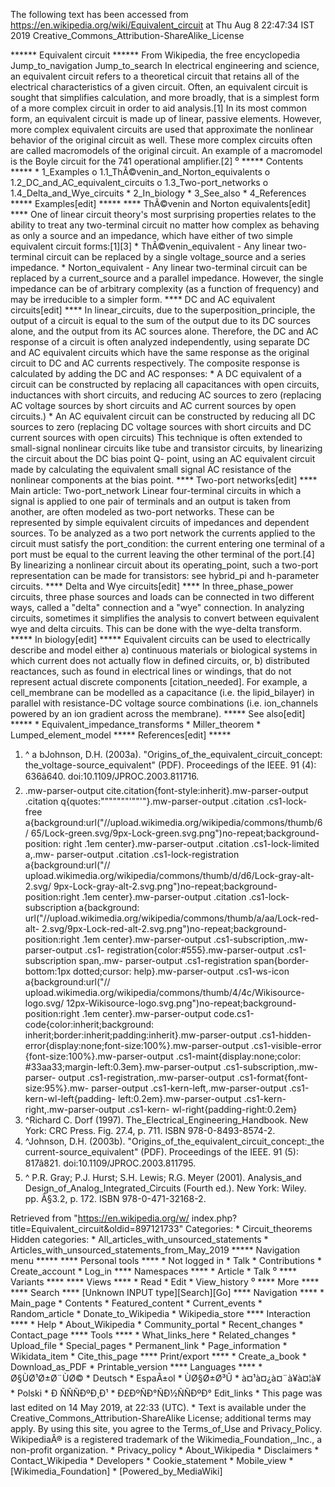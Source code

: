 The following text has been accessed from https://en.wikipedia.org/wiki/Equivalent_circuit at Thu Aug 8 22:47:34 IST 2019
Creative_Commons_Attribution-ShareAlike_License




















****** Equivalent circuit ******
From Wikipedia, the free encyclopedia
Jump_to_navigation Jump_to_search
In electrical engineering and science, an equivalent circuit refers to a
theoretical circuit that retains all of the electrical characteristics of a
given circuit. Often, an equivalent circuit is sought that simplifies
calculation, and more broadly, that is a simplest form of a more complex
circuit in order to aid analysis.[1] In its most common form, an equivalent
circuit is made up of linear, passive elements. However, more complex
equivalent circuits are used that approximate the nonlinear behavior of the
original circuit as well. These more complex circuits often are called
macromodels of the original circuit. An example of a macromodel is the Boyle
circuit for the 741 operational amplifier.[2]
⁰
***** Contents *****
    * 1_Examples
          o 1.1_ThÃ©venin_and_Norton_equivalents
          o 1.2_DC_and_AC_equivalent_circuits
          o 1.3_Two-port_networks
          o 1.4_Delta_and_Wye_circuits
    * 2_In_biology
    * 3_See_also
    * 4_References
***** Examples[edit] *****
**** ThÃ©venin and Norton equivalents[edit] ****
One of linear circuit theory's most surprising properties relates to the
ability to treat any two-terminal circuit no matter how complex as behaving as
only a source and an impedance, which have either of two simple equivalent
circuit forms:[1][3]
    * ThÃ©venin_equivalent - Any linear two-terminal circuit can be replaced by
      a single voltage_source and a series impedance.
    * Norton_equivalent - Any linear two-terminal circuit can be replaced by a
      current_source and a parallel impedance.
However, the single impedance can be of arbitrary complexity (as a function of
frequency) and may be irreducible to a simpler form.
**** DC and AC equivalent circuits[edit] ****
In linear_circuits, due to the superposition_principle, the output of a circuit
is equal to the sum of the output due to its DC sources alone, and the output
from its AC sources alone. Therefore, the DC and AC response of a circuit is
often analyzed independently, using separate DC and AC equivalent circuits
which have the same response as the original circuit to DC and AC currents
respectively. The composite response is calculated by adding the DC and AC
responses:
    * A DC equivalent of a circuit can be constructed by replacing all
      capacitances with open circuits, inductances with short circuits, and
      reducing AC sources to zero (replacing AC voltage sources by short
      circuits and AC current sources by open circuits.)
    * An AC equivalent circuit can be constructed by reducing all DC sources to
      zero (replacing DC voltage sources with short circuits and DC current
      sources with open circuits)
This technique is often extended to small-signal nonlinear circuits like tube
and transistor circuits, by linearizing the circuit about the DC bias point Q-
point, using an AC equivalent circuit made by calculating the equivalent small
signal AC resistance of the nonlinear components at the bias point.
**** Two-port networks[edit] ****
Main article: Two-port_network
Linear four-terminal circuits in which a signal is applied to one pair of
terminals and an output is taken from another, are often modeled as two-port
networks. These can be represented by simple equivalent circuits of impedances
and dependent sources. To be analyzed as a two port network the currents
applied to the circuit must satisfy the port_condition: the current entering
one terminal of a port must be equal to the current leaving the other terminal
of the port.[4] By linearizing a nonlinear circuit about its operating_point,
such a two-port representation can be made for transistors: see hybrid_pi and
h-parameter circuits.
**** Delta and Wye circuits[edit] ****
In three_phase_power circuits, three phase sources and loads can be connected
in two different ways, called a "delta" connection and a "wye" connection. In
analyzing circuits, sometimes it simplifies the analysis to convert between
equivalent wye and delta circuits. This can be done with the wye-delta
transform.
***** In biology[edit] *****
Equivalent circuits can be used to electrically describe and model either a)
continuous materials or biological systems in which current does not actually
flow in defined circuits, or, b) distributed reactances, such as found in
electrical lines or windings, that do not represent actual discrete components
[citation_needed]. For example, a cell_membrane can be modelled as a
capacitance (i.e. the lipid_bilayer) in parallel with resistance-DC voltage
source combinations (i.e. ion_channels powered by an ion gradient across the
membrane).
***** See also[edit] *****
    * Equivalent_impedance_transforms
    * Miller_theorem
    * Lumped_element_model
***** References[edit] *****
   1. ^ a bJohnson, D.H. (2003a). "Origins_of_the_equivalent_circuit_concept:
      the_voltage-source_equivalent" (PDF). Proceedings of the IEEE. 91 (4):
      636â640. doi:10.1109/JPROC.2003.811716.
   2. .mw-parser-output cite.citation{font-style:inherit}.mw-parser-output
      .citation q{quotes:"\"""\"""'""'"}.mw-parser-output .citation .cs1-lock-
      free a{background:url("//upload.wikimedia.org/wikipedia/commons/thumb/6/
      65/Lock-green.svg/9px-Lock-green.svg.png")no-repeat;background-position:
      right .1em center}.mw-parser-output .citation .cs1-lock-limited a,.mw-
      parser-output .citation .cs1-lock-registration a{background:url("//
      upload.wikimedia.org/wikipedia/commons/thumb/d/d6/Lock-gray-alt-2.svg/
      9px-Lock-gray-alt-2.svg.png")no-repeat;background-position:right .1em
      center}.mw-parser-output .citation .cs1-lock-subscription a{background:
      url("//upload.wikimedia.org/wikipedia/commons/thumb/a/aa/Lock-red-alt-
      2.svg/9px-Lock-red-alt-2.svg.png")no-repeat;background-position:right
      .1em center}.mw-parser-output .cs1-subscription,.mw-parser-output .cs1-
      registration{color:#555}.mw-parser-output .cs1-subscription span,.mw-
      parser-output .cs1-registration span{border-bottom:1px dotted;cursor:
      help}.mw-parser-output .cs1-ws-icon a{background:url("//
      upload.wikimedia.org/wikipedia/commons/thumb/4/4c/Wikisource-logo.svg/
      12px-Wikisource-logo.svg.png")no-repeat;background-position:right .1em
      center}.mw-parser-output code.cs1-code{color:inherit;background:
      inherit;border:inherit;padding:inherit}.mw-parser-output .cs1-hidden-
      error{display:none;font-size:100%}.mw-parser-output .cs1-visible-error
      {font-size:100%}.mw-parser-output .cs1-maint{display:none;color:
      #33aa33;margin-left:0.3em}.mw-parser-output .cs1-subscription,.mw-parser-
      output .cs1-registration,.mw-parser-output .cs1-format{font-size:95%}.mw-
      parser-output .cs1-kern-left,.mw-parser-output .cs1-kern-wl-left{padding-
      left:0.2em}.mw-parser-output .cs1-kern-right,.mw-parser-output .cs1-kern-
      wl-right{padding-right:0.2em}
   3. ^Richard C. Dorf (1997). The_Electrical_Engineering_Handbook. New York:
      CRC Press. Fig. 27.4, p. 711. ISBN 978-0-8493-8574-2.
   4. ^Johnson, D.H. (2003b). "Origins_of_the_equivalent_circuit_concept:_the
      current-source_equivalent" (PDF). Proceedings of the IEEE. 91 (5):
      817â821. doi:10.1109/JPROC.2003.811795.
   5. ^ P.R. Gray; P.J. Hurst; S.H. Lewis; R.G. Meyer (2001). Analysis_and
      Design_of_Analog_Integrated_Circuits (Fourth ed.). New York: Wiley.
      pp. Â§3.2, p. 172. ISBN 978-0-471-32168-2.

Retrieved from "https://en.wikipedia.org/w/
index.php?title=Equivalent_circuit&oldid=897121733"
Categories:
    * Circuit_theorems
Hidden categories:
    * All_articles_with_unsourced_statements
    * Articles_with_unsourced_statements_from_May_2019
***** Navigation menu *****
**** Personal tools ****
    * Not logged in
    * Talk
    * Contributions
    * Create_account
    * Log_in
**** Namespaces ****
    * Article
    * Talk
⁰
**** Variants ****
**** Views ****
    * Read
    * Edit
    * View_history
⁰
**** More ****
**** Search ****
[Unknown INPUT type][Search][Go]
**** Navigation ****
    * Main_page
    * Contents
    * Featured_content
    * Current_events
    * Random_article
    * Donate_to_Wikipedia
    * Wikipedia_store
**** Interaction ****
    * Help
    * About_Wikipedia
    * Community_portal
    * Recent_changes
    * Contact_page
**** Tools ****
    * What_links_here
    * Related_changes
    * Upload_file
    * Special_pages
    * Permanent_link
    * Page_information
    * Wikidata_item
    * Cite_this_page
**** Print/export ****
    * Create_a_book
    * Download_as_PDF
    * Printable_version
**** Languages ****
    * Ø§ÙØ¹Ø±Ø¨ÙØ©
    * Deutsch
    * EspaÃ±ol
    * ÙØ§Ø±Ø³Û
    * à¤¹à¤¿à¤¨à¥à¤¦à¥
    * Polski
    * Ð ÑÑÑÐºÐ¸Ð¹
    * Ð£ÐºÑÐ°ÑÐ½ÑÑÐºÐ°
Edit_links
    * This page was last edited on 14 May 2019, at 22:33 (UTC).
    * Text is available under the Creative_Commons_Attribution-ShareAlike
      License; additional terms may apply. By using this site, you agree to the
      Terms_of_Use and Privacy_Policy. WikipediaÂ® is a registered trademark of
      the Wikimedia_Foundation,_Inc., a non-profit organization.
    * Privacy_policy
    * About_Wikipedia
    * Disclaimers
    * Contact_Wikipedia
    * Developers
    * Cookie_statement
    * Mobile_view
    * [Wikimedia_Foundation]
    * [Powered_by_MediaWiki]
